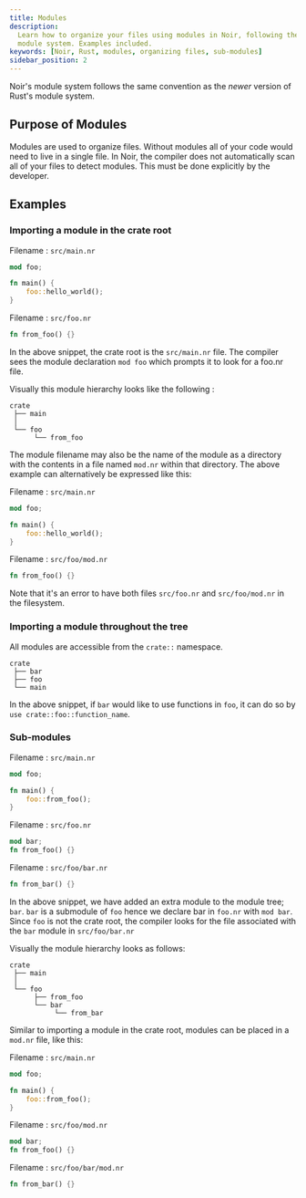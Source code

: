 ```yaml
---
title: Modules
description:
  Learn how to organize your files using modules in Noir, following the same convention as Rust's
  module system. Examples included.
keywords: [Noir, Rust, modules, organizing files, sub-modules]
sidebar_position: 2
---
```


Noir's module system follows the same convention as the _newer_ version of Rust's module system.

## Purpose of Modules

Modules are used to organize files. Without modules all of your code would need to live in a single
file. In Noir, the compiler does not automatically scan all of your files to detect modules. This
must be done explicitly by the developer.

## Examples

### Importing a module in the crate root

Filename : `src/main.nr`

```rust
mod foo;

fn main() {
    foo::hello_world();
}
```

Filename : `src/foo.nr`

```rust
fn from_foo() {}
```

In the above snippet, the crate root is the `src/main.nr` file. The compiler sees the module
declaration `mod foo` which prompts it to look for a foo.nr file.

Visually this module hierarchy looks like the following :

```
crate
 ├── main
 │
 └── foo
      └── from_foo

```

The module filename may also be the name of the module as a directory with the contents in a 
file named `mod.nr` within that directory. The above example can alternatively be expressed like this:

Filename : `src/main.nr`

```rust
mod foo;

fn main() {
    foo::hello_world();
}
```

Filename : `src/foo/mod.nr`

```rust
fn from_foo() {}
```

Note that it's an error to have both files `src/foo.nr` and `src/foo/mod.nr` in the filesystem.

### Importing a module throughout the tree

All modules are accessible from the `crate::` namespace.

```
crate
 ├── bar
 ├── foo
 └── main

```

In the above snippet, if `bar` would like to use functions in `foo`, it can do so by `use crate::foo::function_name`.

### Sub-modules

Filename : `src/main.nr`

```rust
mod foo;

fn main() {
    foo::from_foo();
}
```

Filename : `src/foo.nr`

```rust
mod bar;
fn from_foo() {}
```

Filename : `src/foo/bar.nr`

```rust
fn from_bar() {}
```

In the above snippet, we have added an extra module to the module tree; `bar`. `bar` is a submodule
of `foo` hence we declare bar in `foo.nr` with `mod bar`. Since `foo` is not the crate root, the
compiler looks for the file associated with the `bar` module in `src/foo/bar.nr`

Visually the module hierarchy looks as follows:

```
crate
 ├── main
 │
 └── foo
      ├── from_foo
      └── bar
           └── from_bar
```

Similar to importing a module in the crate root, modules can be placed in a `mod.nr` file, like this:

Filename : `src/main.nr`

```rust
mod foo;

fn main() {
    foo::from_foo();
}
```

Filename : `src/foo/mod.nr`

```rust
mod bar;
fn from_foo() {}
```

Filename : `src/foo/bar/mod.nr`

```rust
fn from_bar() {}
```